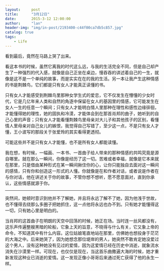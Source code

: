 ```yaml
---
layout:     post
title:      "3月12日"
date:       2015-3-12 12:00:00
author:     "lan"
header-img: "img/in-post/2193400-c44f00ca7db5c857.jpg"
catalog: true
tags:
    - Life
---
```



看到最后，竟然在马路上哭了出来。

看这本书的时候，虽然它离我的时代这么远，与我的生活完全不同，但是自己却产生了一种强烈的代入感，就像是自己正坐在桌边，慢吞吞的讲述着自己的一生，就像是这不是一个单纯的故事，而是实实在在的我的生活。另一本让我产生这种情感的书是荆棘鸟，它们都是只有女人才能真正读懂的书。

只有女人才能感受到荆棘鸟里那种女学生式的爱恋，它不仅发生在懵懂的少女时代，它是几亿年来人类和自然的角逐中保留在女人的基因里的情感，它可能发生在女人一生的任意一个瞬间；只有女人才能明白情人里那种在理性和感性边缘徘徊，才能懂得她的理性，她的固执和冷漠，才能体会到在那首肖邦的曲子，她听到的自己心里的声音；只有女人才能看懂荆棘鸟里母亲对大儿子和其他孩子的区别，看懂情人里母亲对自己女儿的嫉恨，我觉得自己写错了，至少这一点，不是只有女人才懂，王小波写的那段关于张爱玲的其实看得更透彻。

可能这些并不是只有女人才能懂，也不是所有女人都能读懂。

我在想，有时候，一幅画、一本书、一首曲子给人带来的那种情感的共鸣究竟是源自哪里。就在那么一瞬间，你像是经历了这一切。苦难或者幸福，就像是它本来就在那里，只是借由某种形式在某一瞬间揪住你的心，让你只能独自去面对这一瞬间的感情，只有你和创造这一形式的人懂。你就像是在和作者对话，或者说是作者在与你对话，他在讲述关于你的故事，不管你想不想听，愿不愿意面对，直到你承认，这些情感就源于你。

----



突然间，她顿时意识到他并不了解她，并且将永远了解不了她，因为他浅于世故，也不懂得去绕那么多圈子把她抓住，这一点他将永远也办不到。只有她才能懂得这一切，只有她心里是明白的。

当肖邦的这首曲子在明朗的天空中回荡的时候，她正在场。当时连一丝风都没有，这乐声传遍整艘黑暗的轮船，它象上天的旨意，不晓得与什么有关，它又象上帝的命令，不知道其中有什么内容。这位姑娘笔直地站在那里，仿佛她也想投身于茫茫的大海之中。后来她哭了，因为她想念那位堤岸的男人，她突然不敢肯定她没爱过这个男人，没有这种她没有见过的爱情，因为这爱情已经在历史中消逝，就象流水消失在沙漠里一样。可现在，也仅仅是现在，当这首乐曲撒遍大海的时候，她才重新发现这种业已消逝的爱情。这一发现正像小哥哥后来通过死亡获得了他的永生一样。 
